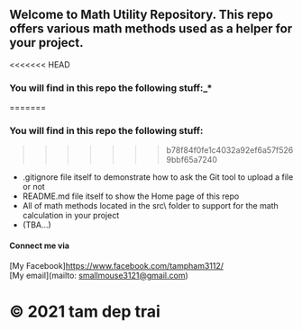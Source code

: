 
## Welcome to Math Utility Repository. This repo offers various math methods used as a helper for your project.
<<<<<<< HEAD
### You will find in this repo the following stuff:_*

=======
### You will find in this repo the following stuff:
>>>>>>> b78f84f0fe1c4032a92ef6a57f5269bbf65a7240

* .gitignore file itself to demonstrate how to ask the Git tool to upload a file or not
* README.md file itself to show the Home page of this repo
* All of math methods located in the src\ folder to support for the math calculation in your project
* (TBA...)

#### Connect me via 
[My Facebook]https://www.facebook.com/tampham3112/  
[My email](mailto: smallmouse3121@gmail.com)

© 2021 tam dep trai
=======

